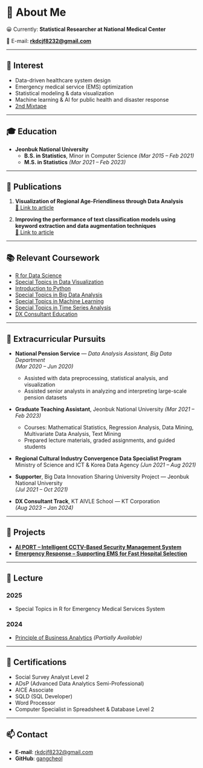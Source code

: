 # 👋 About Me

😀 Currently: **Statistical Researcher at National Medical Center**

📧 E-mail: **rkdcjf8232@gmail.com**

---

## 🎯 Interest
- Data-driven healthcare system design  
- Emergency medical service (EMS) optimization  
- Statistical modeling & data visualization  
- Machine learning & AI for public health and disaster response
- [2nd Mixtape](https://soundcloud.com/qfmtzwxyygft/sets/cic-2nd-mixtape-outro)

---

## 🎓 Education

* **Jeonbuk National University**  
  - **B.S. in Statistics**, Minor in Computer Science *(Mar 2015 – Feb 2021)*  
  - **M.S. in Statistics** *(Mar 2021 – Feb 2023)*

---

## 📝 Publications

1. **Visualization of Regional Age-Friendliness through Data Analysis**  
   [🔗 Link to article](https://www.kci.go.kr/kciportal/ci/sereArticleSearch/ciSereArtiView.kci?sereArticleSearchBean.artiId=ART002773972)

2. **Improving the performance of text classification models using keyword extraction and data augmentation techniques**  
   [🔗 Link to article](https://www.kci.go.kr/kciportal/landing/article.kci?arti_id=ART002890029)

---

## 📚 Relevant Coursework

- [R for Data Science](https://gangcheol.github.io/mysite/posts/Lecture/RFD/%ED%86%B5%EA%B3%84%EB%B6%84%EC%84%9D/2021-06-01-01.%20sampling.html)  
- [Special Topics in Data Visualization](https://gangcheol.github.io/mysite/posts/Lecture/STDV/2023-02-24-boxplot,%20histogram.html)  
- [Introduction to Python](https://gangcheol.github.io/mysite/posts/Lecture/IP/2023-08-01-01wk.html)  
- [Special Topics in Big Data Analysis](https://gangcheol.github.io/mysite/posts/Lecture/STBD/2022-03-08-(1%EC%A3%BC%EC%B0%A8).html)  
- [Special Topics in Machine Learning](https://gangcheol.github.io/mysite/posts/Lecture/STML/2022-01-27-Intro.html)  
- [Special Topics in Time Series Analysis](https://gangcheol.github.io/mysite/posts/Lecture/STTS/2021-09-01-00.%20intro.html)  
- [DX Consultant Education](https://gangcheol.github.io/mysite2/)

---

## 💼 Extracurricular Pursuits

* **National Pension Service** — *Data Analysis Assistant, Big Data Department*  
  *(Mar 2020 – Jun 2020)*  
  - Assisted with data preprocessing, statistical analysis, and visualization  
  - Assisted senior analysts in analyzing and interpreting large-scale pension datasets  

* **Graduate Teaching Assistant**, Jeonbuk National University *(Mar 2021 – Feb 2023)*  
  - Courses: Mathematical Statistics, Regression Analysis, Data Mining, Multivariate Data Analysis, Text Mining  
  - Prepared lecture materials, graded assignments, and guided students

* **Regional Cultural Industry Convergence Data Specialist Program**  
  Ministry of Science and ICT & Korea Data Agency *(Jun 2021 – Aug 2021)*

* **Supporter**, Big Data Innovation Sharing University Project — Jeonbuk National University  
  *(Jul 2021 – Oct 2021)*

* **DX Consultant Track**, KT AIVLE School — KT Corporation  
  *(Aug 2023 – Jan 2024)*

---

## 🚀 Projects

* [**AI PORT – Intelligent CCTV-Based Security Management System**](https://gangcheol.github.io/projects/posts/big%20projects/AI%20PORT/2024-01-05.04.%20prototype.html) 
* [**Emergency Response – Supporting EMS for Fast Hospital Selection**](https://gangcheol.github.io/projects/posts/mini%20projects/%EB%B3%91%EC%9B%90%EC%84%A0%EC%A0%95%20%EC%86%94%EB%A3%A8%EC%85%98/2023-10-30-00.%20%EB%8D%B0%EC%9D%B4%ED%84%B0%20%EA%B0%80%EC%A0%B8%EC%98%A4%EA%B8%B0.html)  

---

## 🎤 Lecture

### 2025

- Special Topics in R for Emergency Medical Services System
### 2024

* [Principle of Business Analytics](https://gangcheol.github.io/edu1/) *(Partially Available)*


---

## 📜 Certifications

- Social Survey Analyst Level 2  
- ADsP (Advanced Data Analytics Semi-Professional)  
- AICE Associate  
- SQLD (SQL Developer)  
- Word Processor  
- Computer Specialist in Spreadsheet & Database Level 2

---

## 📫 Contact

- **E-mail**: rkdcjf8232@gmail.com  
- **GitHub**: [gangcheol](https://github.com/gangcheol)
